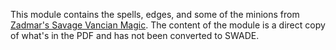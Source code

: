 This module contains the spells, edges, and some of the minions from [Zadmar's Savage Vancian Magic](https://savage-stuff.blogspot.com/2015/07/savage-vancian-magic.html). The content of the module is a direct copy of what's in the PDF and has not been converted to SWADE.
